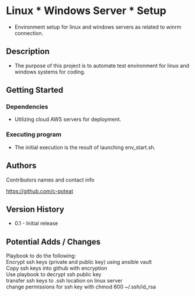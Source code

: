 # Linux * Windows Server * Setup

* Environment setup for linux and windows servers as related to winrm connection.

## Description

* The purpose of this project is to automate test environment for linux and windows systems for coding.

## Getting Started

### Dependencies

* Utilizing cloud AWS servers for deployment.

### Executing program

* The initial execution is the result of launching env_start.sh.

## Authors

Contributors names and contact info

https://github.com/c-poteat

## Version History

* 0.1 - Initial release

## Potential Adds / Changes

Playbook to do the following:<br>
Encrypt ssh keys (private and public key) using ansible vault<br> 
Copy ssh keys into github with encryption<br>
Use playbook to decrypt ssh public key<br>
transfer ssh keys to .ssh location on linux server<br>
change permissions for ssh key with chmod 600 ~/.ssh/id_rsa
